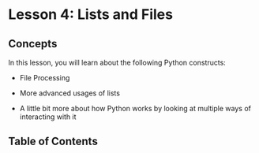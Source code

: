 # <i class="fas fa-book fa-fw"></i> Lesson 4: Lists and Files

## Concepts

In this lesson, you will learn about the following Python constructs:

- File Processing

- More advanced usages of lists

- A little bit more about how Python works by looking at multiple ways of interacting with it

## Table of Contents

```{tableofcontents}

```
